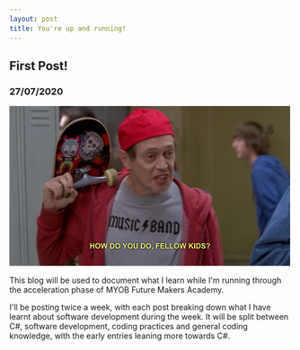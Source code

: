 ```yaml
---
layout: post
title: You're up and running!
---
```


## First Post!

### 27/07/2020

![Hello fellow young people!](https://github.com/TomH-NZ/tomh-nz.github.io/blob/master/images/how-do-you-do-fellow-kids.png "Hello fellow young people!")

This blog will be used to document what I learn while I'm running through the acceleration phase of MYOB Future Makers Academy.  

I'll be posting twice a week, with each post breaking down what I have learnt about software development during the week.  It will be split between C#, software development, coding practices and general coding knowledge, with the early entries leaning more towards C#.

